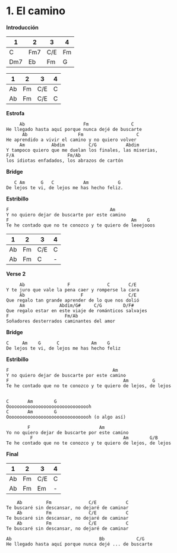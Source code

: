 # 1. El camino


**Introducción**

| 1   | 2   | 3   | 4   |
| --- | --- | --- | --- |
| C   | Fm7 | C/E | Fm  |
| Dm7 | Eb  | Fm  | G   |

| 1   | 2   | 3   | 4   |
| --- | --- | --- | --- |
| Ab  | Fm  | C/E | C   |
| Ab  | Fm  | C/E | C   |


**Estrofa**
 
```
     Ab                      Fm                C
He llegado hasta aquí porque nunca dejé de buscarte
      Ab                   Fm                    C
He aprendido a vivir el camino y no quiero volver
     Am          Abdim         C/G           Abdim
Y tampoco quiero que me duelan los finales, las miserias,
F/A                    Fm/Ab
los idiotas enfadados, los abrazos de cartón
```

**Bridge**

``` 
   C Am      G   C           Am           G
De lejos te vi, de lejos me has hecho feliz.
```

**Estribillo**

``` 
F                                      Am
Y no quiero dejar de buscarte por este camino
F                                              Am    G
Te he contado que no te conozco y te quiero de leeejooos
```

| 1   | 2   | 3   | 4   |
| --- | --- | --- | --- |
| Ab  | Fm  | C/E | C   |
| Ab  | Fm  | C   | -   |

**Verse 2**

``` 
     Ab                F              C       C/E
Y te juro que vale la pena caer y romperse la cara
     Ab                     F                 C/E
Que regalo tan grande aprender de lo que nos dolió
     Am             Abdim/G#     C/G        D/F#
Que regalo estar en este viaje de románticos salvajes
F                     Fm/Ab
Soñadores desterrados caminantes del amor
``` 
**Bridge**
``` 
C     Am    G      C            Am    G
De lejos te vi, de lejos me has hecho feliz
``` 



**Estribillo**
``` 
F                                       Am
Y no quiero dejar de buscarte por este camino
F                                           Am         G
Te he contado que no te conozco y te quiero de lejos, de lejos
```
``` 

C       Am        G
Oooooooooooooooooooooooooooooooh
C       Am        G
Oooooooooooooooooooooooooooooooh (o algo así)
```
``` 
        F                          Am
Yo no quiero dejar de buscarte por este camino
         F                                  Am        G/B
Te he contado que no te conozco y te quiero de lejos, de lejos
``` 
**Final**

| 1   | 2   | 3   | 4   |
| --- | --- | --- | --- |
| Ab  | Fm  | C/E | C   |
| Ab  | Fm  | Em  | -   |

```
    Ab         Fm              C/E           C
Te buscaré sin descansar, no dejaré de caminar
    Ab         Fm              C/E           C
Te buscaré sin descansar, no dejaré de caminar
    Ab         Fm              C/E           C
Te buscaré sin descansar, no dejaré de caminar
```

```
Ab                                 Bb            C/G
He llegado hasta aquí porque nunca dejé ... de buscarte
```
